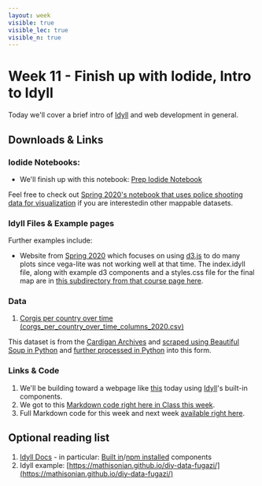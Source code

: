```yaml
---
layout: week
visible: true
visible_lec: true
visible_n: true
---
```


# Week 11 - Finish up with Iodide, Intro to Idyll 

Today we'll cover a brief intro of [Idyll](https://idyll-lang.org/) and web development in general.


## Downloads & Links

### Iodide Notebooks:

 * We'll finish up with this notebook: <a href="https://alpha.iodide.io/notebooks/6217/">Prep Iodide Notebook</a>
<!-- * <a href="https://alpha.iodide.io/notebooks/6219/">In Class Iodide Notebook</a> -->
 
 Feel free to check out [Spring 2020's notebook that uses police shooting data for visualization](https://alpha.iodide.io/notebooks/4399/) if you are interestedin other mappable datasets.  
 
### Idyll Files & Example pages


Further examples include:
 * Website from [Spring 2020](https://jnaiman.github.io/items_dataviz_spring2020/) which focuses on using [d3.js](https://d3js.org/) to do many plots since vega-lite was not working well at that time.  The index.idyll file, along with example d3 components and a styles.css file for the final map are in [this subdirectory from that course page here](https://github.com/UIUC-iSchool-DataViz/spring2020/tree/master/week15/corg).

### Data

 1. <a href="corg/corgs_per_country_over_time_columns_2020.csv" download>Corgis per country over time (corgs_per_country_over_time_columns_2020.csv)</a>
 
This dataset is from the [Cardigan Archives](http://cardiped.net/) and [scraped using Beautiful Soup in Python](https://github.com/UIUC-iSchool-DataViz/spring2020/blob/master/week12/corg/grabCorgData_subpages.py) and [further processed in Python](https://github.com/UIUC-iSchool-DataViz/spring2020/blob/master/week12/corg/calc_corgData.ipynb) into this form.
 
### Links & Code

 1. We'll be building toward a webpage like [this](https://jnaiman.github.io/) today using [Idyll](https://idyll-lang.org/)'s built-in components.
 1. We got to this [Markdown code right here in Class this week](https://github.com/UIUC-iSchool-DataViz/spring2020/blob/master/week12/corg/inClass/index.idyll).
 1. Full Markdown code for this week and next week [available right here](https://github.com/UIUC-iSchool-DataViz/spring2020/blob/master/week12/corg/index.idyll).

## Optional reading list

 1. <a href="https://idyll-lang.org/docs"> Idyll Docs</a> - in particular: <a href="https://idyll-lang.org/docs/components">Built in</a>/<a href="https://idyll-lang.org/docs/components/npm">npm installed</a> components
 1. Idyll example: [https://mathisonian.github.io/diy-data-fugazi/](https://mathisonian.github.io/diy-data-fugazi/)
